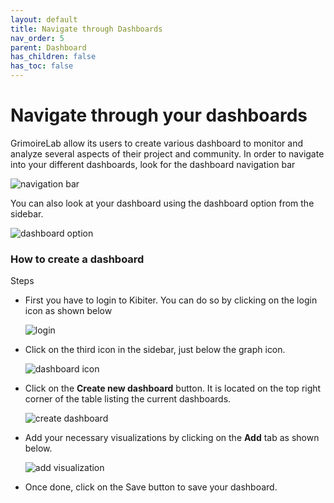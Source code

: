 ```yaml
---
layout: default
title: Navigate through Dashboards
nav_order: 5
parent: Dashboard
has_children: false
has_toc: false
---
```


# Navigate through your dashboards

GrimoireLab allow its users to create various dashboard to monitor and analyze several
aspects of their project and community. In order to navigate into your different
dashboards, look for the dashboard navigation bar

![navigation bar](../assets/navigate.png)

You can also look at your dashboard using the dashboard option from the sidebar.

![dashboard option](../assets/dashboard-option.png)

### How to create a dashboard

Steps
- First you have to login to Kibiter. You can do so by clicking on the login icon as shown
  below

  ![login](../assets/login.png)

- Click on the third icon in the sidebar, just below the graph icon.

  ![dashboard icon](../assets/dashboard-icon.png)

- Click on the **Create new dashboard** button. It is located on the top right corner of
  the table listing the current dashboards.

  ![create dashboard](../assets/create-dashboard.png)

- Add your necessary visualizations by clicking on the **Add** tab as shown below.

  ![add visualization](../assets/add-visualization.png)

- Once done, click on the Save button to save your dashboard.